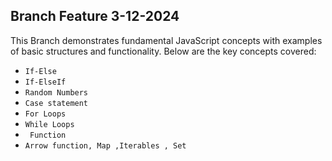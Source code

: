 ## Branch Feature 3-12-2024
This Branch demonstrates fundamental JavaScript concepts with examples of basic structures and functionality. Below are the key concepts covered:

- `If-Else`
- `If-ElseIf`
- `Random Numbers`
- `Case statement`
- `For Loops`
- `While Loops`
- ` Function`
- `Arrow function, Map ,Iterables , Set `



